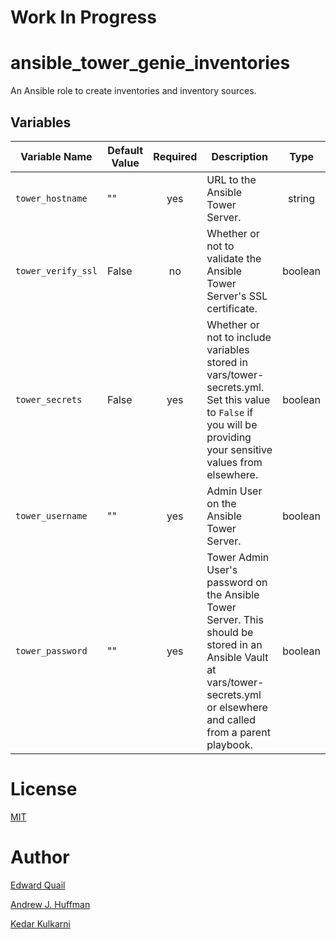 # Work In Progress
# ansible_tower_genie_inventories
An Ansible role to create inventories and inventory sources.


## Variables
| Variable Name | Default Value | Required | Description | Type |
|---|---|:---:|---|:---:|
|`tower_hostname`|""|yes|URL to the Ansible Tower Server.| string |
|`tower_verify_ssl`|False|no|Whether or not to validate the Ansible Tower Server's SSL certificate.| boolean |
|`tower_secrets`|False|yes|Whether or not to include variables stored in vars/tower-secrets.yml.  Set this value to `False` if you will be providing your sensitive values from elsewhere.| boolean |
|`tower_username`|""|yes|Admin User on the Ansible Tower Server.| boolean |
|`tower_password`|""|yes|Tower Admin User's password on the Ansible Tower Server.  This should be stored in an Ansible Vault at vars/tower-secrets.yml or elsewhere and called from a parent playbook.| boolean |

# License
[MIT](LICENSE)

# Author
[Edward Quail](mailto:equail@redhat.com)  

[Andrew J. Huffman](https://github.com/ahuffman)

[Kedar Kulkarni](https://github.com/kedark3)
